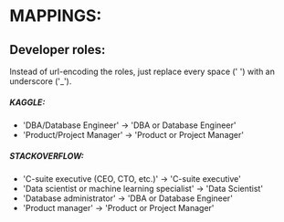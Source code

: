 # MAPPINGS:



## Developer roles:

Instead of url-encoding the roles, just replace every space (' ') with an underscore ('\_').

##### KAGGLE:

- 'DBA/Database Engineer'	->	'DBA or Database Engineer'
- 'Product/Project Manager'	->	'Product or Project Manager'

##### STACKOVERFLOW:

- 'C-suite executive (CEO, CTO, etc.)'              ->  'C-suite executive'
- 'Data scientist or machine learning specialist'   ->  'Data Scientist'
- 'Database administrator'                          ->  'DBA or Database Engineer'
- 'Product manager'                                 ->  'Product or Project Manager'